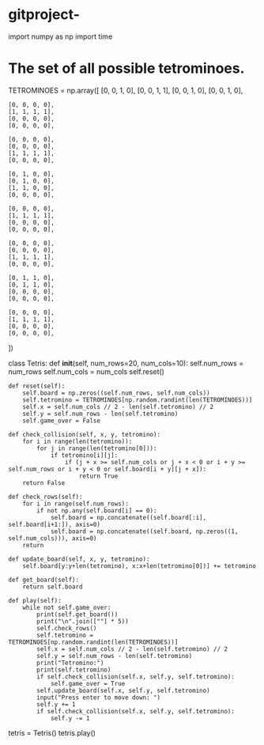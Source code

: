 # gitproject-
import numpy as np
import time

# The set of all possible tetrominoes.
TETROMINOES = np.array([
    [0, 0, 1, 0],
    [0, 0, 1, 1],
    [0, 0, 1, 0],
    [0, 0, 1, 0],

    [0, 0, 0, 0],
    [1, 1, 1, 1],
    [0, 0, 0, 0],
    [0, 0, 0, 0],

    [0, 0, 0, 0],
    [0, 0, 0, 0],
    [1, 1, 1, 1],
    [0, 0, 0, 0],

    [0, 1, 0, 0],
    [0, 1, 0, 0],
    [1, 1, 0, 0],
    [0, 0, 0, 0],

    [0, 0, 0, 0],
    [1, 1, 1, 1],
    [0, 0, 0, 0],
    [0, 0, 0, 0],

    [0, 0, 0, 0],
    [0, 0, 0, 0],
    [1, 1, 1, 1],
    [0, 0, 0, 0],

    [0, 1, 1, 0],
    [0, 1, 1, 0],
    [0, 0, 0, 0],
    [0, 0, 0, 0],

    [0, 0, 0, 0],
    [1, 1, 1, 1],
    [0, 0, 0, 0],
    [0, 0, 0, 0],
])

class Tetris:
    def __init__(self, num_rows=20, num_cols=10):
        self.num_rows = num_rows
        self.num_cols = num_cols
        self.reset()

    def reset(self):
        self.board = np.zeros((self.num_rows, self.num_cols))
        self.tetromino = TETROMINOES[np.random.randint(len(TETROMINOES))]
        self.x = self.num_cols // 2 - len(self.tetromino) // 2
        self.y = self.num_rows - len(self.tetromino)
        self.game_over = False

    def check_collision(self, x, y, tetromino):
        for i in range(len(tetromino)):
            for j in range(len(tetromino[0])):
                if tetromino[i][j]:
                    if (j + x >= self.num_cols or j + x < 0 or i + y >= self.num_rows or i + y < 0 or self.board[i + y][j + x]):
                        return True
        return False

    def check_rows(self):
        for i in range(self.num_rows):
            if not np.any(self.board[i] == 0):
                self.board = np.concatenate((self.board[:i], self.board[i+1:]), axis=0)
                self.board = np.concatenate((self.board, np.zeros((1, self.num_cols))), axis=0)
        return

    def update_board(self, x, y, tetromino):
        self.board[y:y+len(tetromino), x:x+len(tetromino[0])] += tetromino

    def get_board(self):
        return self.board

    def play(self):
        while not self.game_over:
            print(self.get_board())
            print("\n".join([""] * 5))
            self.check_rows()
            self.tetromino = TETROMINOES[np.random.randint(len(TETROMINOES))]
            self.x = self.num_cols // 2 - len(self.tetromino) // 2
            self.y = self.num_rows - len(self.tetromino)
            print("Tetromino:")
            print(self.tetromino)
            if self.check_collision(self.x, self.y, self.tetromino):
                self.game_over = True
            self.update_board(self.x, self.y, self.tetromino)
            input("Press enter to move down: ")
            self.y += 1
            if self.check_collision(self.x, self.y, self.tetromino):
                self.y -= 1

tetris = Tetris()
tetris.play()
